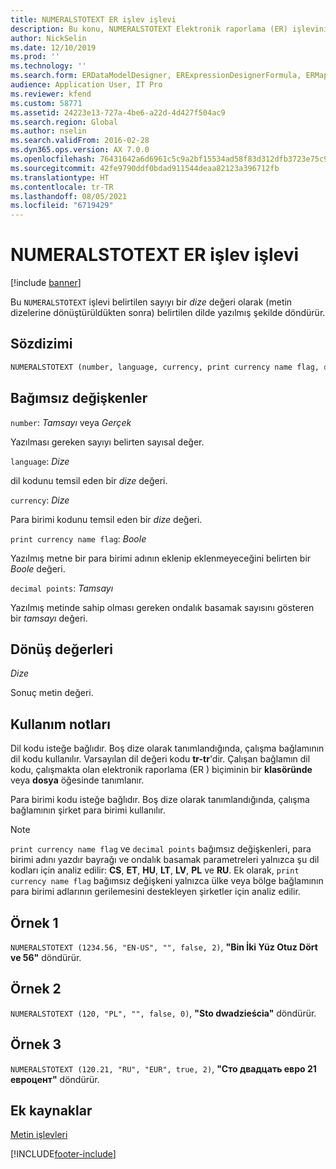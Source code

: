 ```yaml
---
title: NUMERALSTOTEXT ER işlev işlevi
description: Bu konu, NUMERALSTOTEXT Elektronik raporlama (ER) işlevinin nasıl kullanıldığı hakkında bilgi sağlar.
author: NickSelin
ms.date: 12/10/2019
ms.prod: ''
ms.technology: ''
ms.search.form: ERDataModelDesigner, ERExpressionDesignerFormula, ERMappedFormatDesigner, ERModelMappingDesigner
audience: Application User, IT Pro
ms.reviewer: kfend
ms.custom: 58771
ms.assetid: 24223e13-727a-4be6-a22d-4d427f504ac9
ms.search.region: Global
ms.author: nselin
ms.search.validFrom: 2016-02-28
ms.dyn365.ops.version: AX 7.0.0
ms.openlocfilehash: 76431642a6d6961c5c9a2bf15534ad58f83d312dfb3723e75c94fa844717930b
ms.sourcegitcommit: 42fe9790ddf0bdad911544deaa82123a396712fb
ms.translationtype: HT
ms.contentlocale: tr-TR
ms.lasthandoff: 08/05/2021
ms.locfileid: "6719429"
---
```

# <a name="numeralstotext-er-function"></a>NUMERALSTOTEXT ER işlev işlevi

[!include [banner](../includes/banner.md)]

Bu `NUMERALSTOTEXT` işlevi belirtilen sayıyı bir *dize* değeri olarak (metin dizelerine dönüştürüldükten sonra) belirtilen dilde yazılmış şekilde döndürür.

## <a name="syntax"></a>Sözdizimi

```vb
NUMERALSTOTEXT (number, language, currency, print currency name flag, decimal points)
```

## <a name="arguments"></a>Bağımsız değişkenler

`number`: *Tamsayı* veya *Gerçek*

Yazılması gereken sayıyı belirten sayısal değer.

`language`: *Dize*

dil kodunu temsil eden bir *dize* değeri.

`currency`: *Dize*

Para birimi kodunu temsil eden bir *dize* değeri.

`print currency name flag`: *Boole*

Yazılmış metne bir para birimi adının eklenip eklenmeyeceğini belirten bir *Boole* değeri.

`decimal points`: *Tamsayı*

Yazılmış metinde sahip olması gereken ondalık basamak sayısını gösteren bir *tamsayı* değeri.

## <a name="return-values"></a>Dönüş değerleri

*Dize*

Sonuç metin değeri.

## <a name="usage-notes"></a>Kullanım notları

Dil kodu isteğe bağlıdır. Boş dize olarak tanımlandığında, çalışma bağlamının dil kodu kullanılır. Varsayılan dil değeri kodu **tr-tr**'dir. Çalışan bağlamın dil kodu, çalışmakta olan elektronik raporlama (ER ) biçiminin bir **klasöründe** veya **dosya** öğesinde tanımlanır.

Para birimi kodu isteğe bağlıdır. Boş dize olarak tanımlandığında, çalışma bağlamının şirket para birimi kullanılır.

> [!NOTE] 
> `print currency name flag` ve `decimal points` bağımsız değişkenleri, para birimi adını yazdır bayrağı ve ondalık basamak parametreleri yalnızca şu dil kodları için analiz edilir: **CS**, **ET**, **HU**, **LT**, **LV**, **PL** ve **RU**. Ek olarak, `print currency name flag` bağımsız değişkeni yalnızca ülke veya bölge bağlamının para birimi adlarının gerilemesini destekleyen şirketler için analiz edilir.

## <a name="example-1"></a>Örnek 1

`NUMERALSTOTEXT (1234.56, "EN-US", "", false, 2)`, **"Bin İki Yüz Otuz Dört ve 56"** döndürür.

## <a name="example-2"></a>Örnek 2

`NUMERALSTOTEXT (120, "PL", "", false, 0)`, **"Sto dwadzieścia"** döndürür. 

## <a name="example-3"></a>Örnek 3

`NUMERALSTOTEXT (120.21, "RU", "EUR", true, 2)`, **"Сто двадцать евро 21 евроцент"** döndürür.

## <a name="additional-resources"></a>Ek kaynaklar

[Metin işlevleri](er-functions-category-text.md)


[!INCLUDE[footer-include](../../../includes/footer-banner.md)]